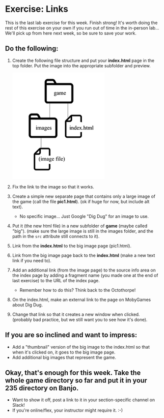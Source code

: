 # Exercise: Links 

This is the last lab exercise for this week. Finish strong!  It's worth doing the rest of this exercise on your own if you run out of time in the in-person lab... We'll pick up from here next week, so be sure to save your work.

## Do the following:

1. Create the following file structure and put your **index.html** page in the top folder.  Put the image into the appropriate subfolder and preview.

    ![file structure](links-file-structure.png)

1. Fix the link to the image so that it works.

1. Create a simple new separate page that contains only a large image of the game (call the file **pic1.html**).  (ok if huge for now, but include alt text).
    - No specific image... Just Google "Dig Dug" for an image to use.

1. Put it (the new html file) in a new subfolder of **game** (maybe called "big").
(make sure the large image is still in the images folder, and the path in the `src` attribute still connects to it).

1. Link from the **index.html** to the big image page (pic1.html).

1. Link from the big image page back to the **index.html** (make a new text link if you need to).

1. Add an additional link (from the image page) to the source info area on the index page by adding a fragment name (you made one at the end of last exercise) to the URL of the index page.
    - Remember how to do this?  Think back to the Octothorpe!

1. On the index.html, make an external link to the page on MobyGames about Dig Dug.

1. Change that link so that it creates a new window when clicked.  (probably bad practice, but we still want you to see how it's done).

## If you are so inclined and want to impress:

- Add a "thumbnail" version of the big image to the index.html so that when it's clicked on, it goes to the big image page. 
- Add additional big images that represent the game.

## Okay, that's enough for this week.  Take the whole **game** directory so far and put it in your 235 directory on Banjo.  

- Want to show it off, post a link to it in your section-specific channel on Slack!
- If you're online/flex, your instructor might require it.  :-)


